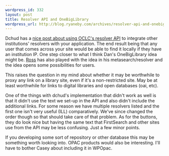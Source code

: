 ```yaml
--- 
wordpress_id: 332
layout: post
title: Resolver API and OneBigLibrary
wordpress_url: http://blog.ryaneby.com/archives/resolver-api-and-onebiglibrary/
---
```

Dchud has a <a href="http://onebiglibrary.net/story/solving-the-appropriate-resolver-problem">nice post about using OCLC's resolver API</a> to integrate other institutions' resolvers with your application. The end result being that any user that comes across your site would be able to find it locally if they have an institution IP. One step closer to what I think Dan's OneBigLibrary idea might be. <a href="http://dilettantes.code4lib.org/">Ross</a> has also played with the idea in his metasearch/resolver and the idea opens some possibilities for users.

This raises the question in my mind about whether it may be worthwhile to proxy any link on a library site, even if it's a non-restricted site. May be at least worthwhile for links to digital libraries and open databases (oai, etc).

One of the things with dchud's implementation that didn't work as well is that it didn't use the text we set-up in the API and also didn't include the additional links. For some reason we have multiple resolvers listed and the first one isn't very useful (ILL) comparatively. We've since changed the order though so that should take care of that problem. As for the buttons, they do look nice but having the same text that FirstSearch and other sites use from the API may be less confusing. Just a few minor points.

If you developing some sort of repository or other database this may be something worth looking into. OPAC products would also be interesting. I'll have to bother Casey about including it in WPOpac.
